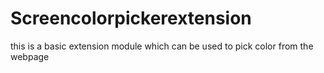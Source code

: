 # Screencolorpickerextension

this is a basic extension module which can be used to pick color from the webpage
